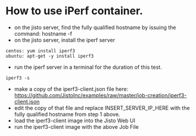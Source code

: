 # How to use iPerf container.
* on the jisto server, find the fully qualified hostname by issuing the command: hostname -f 
* on the jisto server, install the iperf server 
```
centos: yum install iperf3
ubuntu: apt-get -y install iperf3
```
* run the iperf server in a terminal for the duration of this test.
```
iperf3 -s
```
* make a copy of the iperf3-client.json file here:
https://github.com/JistoInc/examples/raw/master/job-creation/iperf3-client.json
* edit the copy of that file and replace INSERT_SERVER_IP_HERE with the fully qualified hostname from step 1 above.
* load the iperf3-client image into the Jisto Web UI
* run the iperf3-client image with the above Job File
